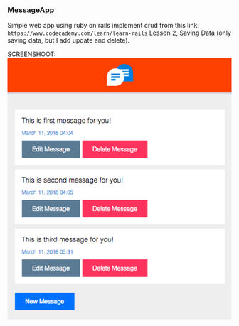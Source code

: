 ### MessageApp
Simple web app using ruby on rails implement crud from this link: `https://www.codecademy.com/learn/learn-rails` Lesson 2, Saving Data (only saving data, but I add update and delete).

SCREENSHOOT: 
![alt text](https://github.com/ekoteguhw/message-app/raw/master/screenshoot.png "MessageApp")

